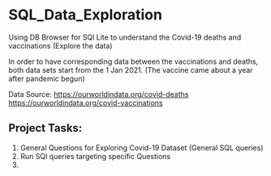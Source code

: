 # SQL_Data_Exploration
Using DB Browser for SQl Lite to understand the Covid-19 deaths and vaccinations (Explore the data)



In order to have corresponding data between the vaccinations and deaths, both data sets start from the 1 Jan 2021. (The vaccine came about a year after pandemic begun)

Data Source: https://ourworldindata.org/covid-deaths
             https://ourworldindata.org/covid-vaccinations

## Project Tasks: 
1. General Questions for Exploring Covid-19 Dataset (General SQL queries)
2. Run SQl queries targeting specific Questions 
3. 

